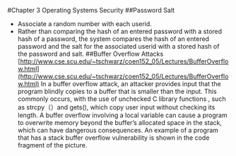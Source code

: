 #Chapter 3 Operating Systems Security
##Password Salt
- Associate a random number with each userid.
- Rather than comparing the hash of an entered password with a stored hash of a password, the system compares the hash of an entered password and the salt for the associated userid with a stored hash of the password and salt. 
##Buffer Overflow Attacks
[http://www.cse.scu.edu/~tschwarz/coen152_05/Lectures/BufferOverflow.html](http://www.cse.scu.edu/~tschwarz/coen152_05/Lectures/BufferOverflow.html)
In a buffer overflow attack, an attacker provides input that the program  blindly copies to a buffer that is smaller than the input. This commonly occurs, with the use of unchecked  C library functions , such as strcpy（）and gets(), which copy user input without checking its length.
A buffer overflow involving a local variable can cause a program to overwrite memory beyond the buffer’s  allocated space in the stack, which can have dangerous consequences. An example of a program that has a stack buffer overflow vulnerability is shown in the code fragment of the picture. 

